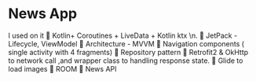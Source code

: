 # News App 

 I used on it
🧪 Kotlin+ Coroutines + LiveData + Kotlin ktx \n.
🧪 JetPack - Lifecycle, ViewModel
🧪 Architecture - MVVM
🧪 Navigation components ( single activity with 4 fragments)
🧪 Repository pattern
🧪 Retrofit2 & OkHttp to network call ,and wrapper class to
   handling response state.
🧪 Glide to load images
🧪 ROOM
🧪 News API
